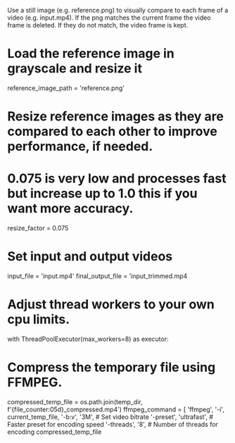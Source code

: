 Use a still image (e.g. reference.png) to visually compare to each frame of a video (e.g. input.mp4).
If the png matches the current frame the video frame is deleted. If they do not match, the video frame is kept.

# Load the reference image in grayscale and resize it
reference_image_path = 'reference.png'


# Resize reference images as they are compared to each other to improve performance, if needed. 
# 0.075 is very low and processes fast but increase up to 1.0 this if you want more accuracy.
resize_factor = 0.075

# Set input and output videos
input_file = 'input.mp4'
final_output_file = 'input_trimmed.mp4

# Adjust thread workers to your own cpu limits.
with ThreadPoolExecutor(max_workers=8) as executor:
 

# Compress the temporary file using FFMPEG.
compressed_temp_file = os.path.join(temp_dir, f'{file_counter:05d}_compressed.mp4')
ffmpeg_command = [
                'ffmpeg', '-i', current_temp_file,
                '-b:v', '3M',  # Set video bitrate
                '-preset', 'ultrafast',  # Faster preset for encoding speed
                '-threads', '8',  # Number of threads for encoding
                compressed_temp_file
           
